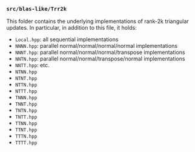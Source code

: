 ### `src/blas-like/Trr2k`

This folder contains the underlying implementations of rank-2k triangular 
updates. In particular, in addition to this file, it holds:

-  `Local.hpp`: all sequential implementations
-  `NNNN.hpp`: parallel normal/normal/normal/normal implementations
-  `NNNT.hpp`: parallel normal/normal/normal/transpose implementations
-  `NNTN.hpp`: parallel normal/normal/transpose/normal implementations
-  `NNTT.hpp`: etc.
-  `NTNN.hpp`
-  `NTNT.hpp`
-  `NTTN.hpp`
-  `NTTT.hpp`
-  `TNNN.hpp`
-  `TNNT.hpp`
-  `TNTN.hpp`
-  `TNTT.hpp`
-  `TTNN.hpp`
-  `TTNT.hpp`
-  `TTTN.hpp`
-  `TTTT.hpp`
